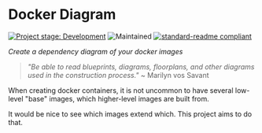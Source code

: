 # Docker Diagram

[![Project stage: Development][project-stage-badge: Development]][project-stage-page]
![Maintained][maintained-shield]
[![standard-readme compliant][standard-readme-shield]][standard-readme-link]

_Create a dependency diagram of your docker images_

> _"Be able to read blueprints, diagrams, floorplans, and other diagrams used in the construction process."_ ~ Marilyn vos Savant

When creating docker containers, it is not uncommon to have several low-level "base" images, which higher-level images are built from.

It would be nice to see which images extend which. This project aims to do that.

[maintained-shield]: https://img.shields.io/maintenance/yes/2023.svg
[project-stage-badge: Development]: https://img.shields.io/badge/Project%20Stage-Development-yellowgreen.svg
[project-stage-page]: https://blog.pother.ca/project-stages/
[standard-readme-link]: https://github.com/RichardLitt/standard-readme
[standard-readme-shield]: https://img.shields.io/badge/-Standard%20Readme-brightgreen.svg
